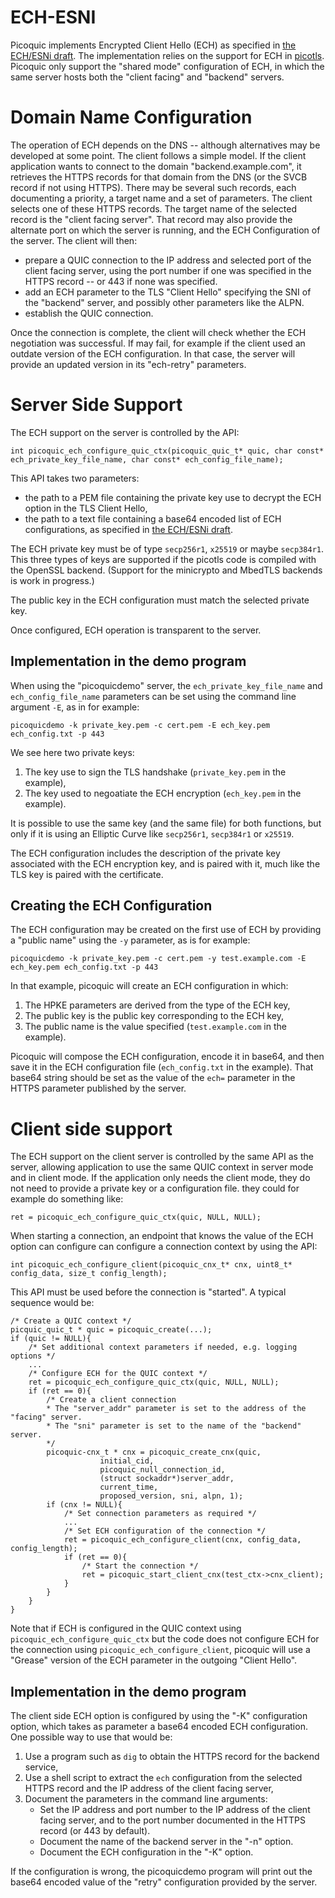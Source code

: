 # ECH-ESNI

Picoquic implements Encrypted Client Hello (ECH) as specified in
[the ECH/ESNi draft](https://datatracker.ietf.org/doc/draft-ietf-tls-esni/).
The implementation relies on the support for ECH in
[picotls](https://github.com/h2o/picotls/wiki).
Picoquic only support the "shared mode" configuration of ECH, in which the same server
hosts both the "client facing" and "backend" servers.

# Domain Name Configuration

The operation of ECH depends on the DNS -- although alternatives may be developed at some point.
The client follows a simple model. If the client application wants to connect to the domain "backend.example.com",
it retrieves the HTTPS records for that domain from the DNS (or the SVCB record if not using HTTPS).
There may be several such records, each documenting a priority, a target name and a set of parameters.
The client selects one of these HTTPS records. The target name of the selected record is the "client facing server".
That record may also provide the alternate port on which the server is running, and
the ECH Configuration of the server. The client will then:

* prepare a QUIC connection to the IP address and selected port of the client facing server,
  using the port number if one was specified in the HTTPS record -- or 443 if none was specified.
* add an ECH parameter to the TLS "Client Hello" specifying the SNI of the "backend" server,
  and possibly other parameters like the ALPN.
* establish the QUIC connection.

Once the connection is complete, the client will check whether the ECH negotiation
was successful. If may fail, for example if the client used an outdate version of the
ECH configuration. In that case, the server will provide an updated version in its
"ech-retry" parameters.

# Server Side Support

The ECH support on the server is controlled by the API:
~~~
int picoquic_ech_configure_quic_ctx(picoquic_quic_t* quic, char const* ech_private_key_file_name, char const* ech_config_file_name);
~~~
This API takes two parameters:

* the path to a PEM file containing the private key use to decrypt the ECH option in the TLS Client Hello,
* the path to a text file containing a base64 encoded list of ECH configurations, as specified
  in [the ECH/ESNi draft](https://datatracker.ietf.org/doc/draft-ietf-tls-esni/).

The ECH private key must be of type `secp256r1`, `x25519` or maybe `secp384r1`. This
three types of keys are supported if the picotls code is compiled with the OpenSSL
backend. (Support for the minicrypto and MbedTLS backends is work in progress.)

The public key in the ECH configuration must match the selected private key.

Once configured, ECH operation is transparent to the server.

## Implementation in the demo program

When using the "picoquicdemo" server, the `ech_private_key_file_name` and `ech_config_file_name`
parameters can be set using the command line argument `-E`, as in for example:
~~~
picoquicdemo -k private_key.pem -c cert.pem -E ech_key.pem ech_config.txt -p 443
~~~
We see here two private keys:

1. The key use to sign the TLS handshake (`private_key.pem` in the example),
2. The key used to negoatiate the ECH encryption (`ech_key.pem` in the example).

It is possible to use the same key (and the same file) for both functions, but only if it is using
an Elliptic Curve like `secp256r1`, `secp384r1` or `x25519`.

The ECH configuration includes the description of the private key associated
with the ECH encryption key, and is paired with it, much like the TLS key is paired with
the certificate.

## Creating the ECH Configuration

The ECH configuration may be created on the first use of ECH by providing a "public name" using
the `-y` parameter, as is for example:
~~~
picoquicdemo -k private_key.pem -c cert.pem -y test.example.com -E ech_key.pem ech_config.txt -p 443
~~~
In that example, picoquic will create an ECH configuration in which:

1. The HPKE parameters are derived from the type of the ECH key,
2. The public key is the public key corresponding to the ECH key,
3. The public name is the value specified (`test.example.com` in the example).

Picoquic will compose the ECH configuration, encode it in base64, and then save it in the
ECH configuration file (`ech_config.txt` in the example). That base64 string should be
set as the value of the `ech=` parameter in the HTTPS parameter published by the server.

# Client side support

The ECH support on the client server is controlled by the same API as the server, allowing application to use
the same QUIC context in server mode and in client mode. If the application only needs the client mode, they do
not need to provide a private key or a configuration file. they could for example do
something like:
~~~
ret = picoquic_ech_configure_quic_ctx(quic, NULL, NULL);
~~~
When starting a connection, an endpoint that knows the value of the ECH option can configure
can configure a connection context by using the API:
~~~
int picoquic_ech_configure_client(picoquic_cnx_t* cnx, uint8_t* config_data, size_t config_length);
~~~
This API must be used before the connection is "started". A typical sequence would be:
~~~
/* Create a QUIC context */
picquic_quic_t * quic = picoquic_create(...);
if (quic != NULL){
    /* Set additional context parameters if needed, e.g. logging options */
    ...
    /* Configure ECH for the QUIC context */
    ret = picoquic_ech_configure_quic_ctx(quic, NULL, NULL);
    if (ret == 0){
        /* Create a client connection
        * The "server_addr" parameter is set to the address of the "facing" server.
        * The "sni" parameter is set to the name of the "backend" server.
        */
        picoquic-cnx_t * cnx = picoquic_create_cnx(quic,
                    initial_cid,
                    picoquic_null_connection_id,
                    (struct sockaddr*)server_addr,
                    current_time,
                    proposed_version, sni, alpn, 1);
        if (cnx != NULL){
            /* Set connection parameters as required */
            ...
            /* Set ECH configuration of the connection */
            ret = picoquic_ech_configure_client(cnx, config_data, config_length);
            if (ret == 0){
                /* Start the connection */
                ret = picoquic_start_client_cnx(test_ctx->cnx_client);
            }
        }
    }
}
~~~
Note that if ECH is configured in the QUIC context using `picoquic_ech_configure_quic_ctx`
but the code does not configure ECH for the connection using `picoquic_ech_configure_client`,
picoquic will use a "Grease" version of the ECH parameter in the outgoing "Client Hello".

## Implementation in the demo program

The client side ECH option is configured by using the "-K" configuration
option, which takes as parameter a base64 encoded ECH configuration.
One possible way to use that would be:

1. Use a program such as `dig` to obtain the HTTPS record for the backend service,
2. Use a shell script to extract the `ech` configuration from the selected
   HTTPS record and the IP address of the client facing server,
3. Document the parameters in the command line arguments:
   - Set the IP address and port number to the IP address of the client facing server,
     and to the port number documented in the HTTPS record (or 443 by default).
   - Document the name of the backend server in the "-n" option.
   - Document the ECH configuration in the "-K" option.

If the configuration is wrong, the picoquicdemo program will print out the
base64 encoded value of the "retry" configuration provided by the server.








